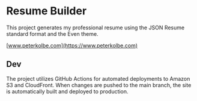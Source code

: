 # Resume Builder

This project generates my professional resume using the JSON Resume standard format and the Even theme.

[www.peterkolbe.com](https://www.peterkolbe.com) 

## Dev

The project utilizes GitHub Actions for automated deployments to Amazon S3 and CloudFront. When changes are pushed to
the main branch, the site is automatically built and deployed to production.
